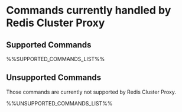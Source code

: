 # Commands currently handled by Redis Cluster Proxy

## Supported Commands

%%SUPPORTED_COMMANDS_LIST%%

## Unsupported Commands

Those commands are currently not supported by Redis Cluster Proxy.

%%UNSUPPORTED_COMMANDS_LIST%%


